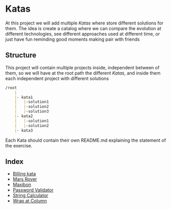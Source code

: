 # Katas

At this project we will add multiple *Katas* where store different solutions for them.
The idea is create a catalog where we can compare the evolution at different technologies,
see different approaches used at different time, or just have fun reminding good moments making
pair with friends

## Structure

This project will contain multiple projects inside, independent between of them, so we will have at the root path
the different *Katas*, and inside them each independent project with different solutions

```markdown
/root
    |
    |- kata1
    |   |-solution1    
    |   |-solution2    
    |   |-solution3    
    |- kata2
    |   |-solution1    
    |   |-solution2
    |- kata3
```

Each Kata should contain their own README.md explaining the statement of the exercise.

## Index

- [Billing kata](./billing-kata/README.md)
- [Mars Rover](./marsRover/README.md)
- [Maxibon](./maxibon-kata/README.md)
- [Password Validator](./password-validator/README.md)
- [String Calculator](./string-calculator/README.md)
- [Wrap at Column](./wrap-at-column/README.md)